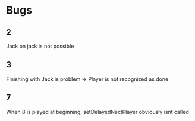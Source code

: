 # Bugs
## 2 
Jack on jack is not possible

## 3
Finishing with Jack is problem -> Player is not recognized as done

## 7
When 8 is played at beginning, setDelayedNextPlayer obviously isnt called